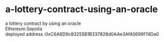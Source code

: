# a-lottery-contract-using-an-oracle
a lottery contract by using an oracle  
Ethereum Sepolia  
deployed address :0xC6A6D9c83255B1B337828d0AAe3Af40699f74Da0
